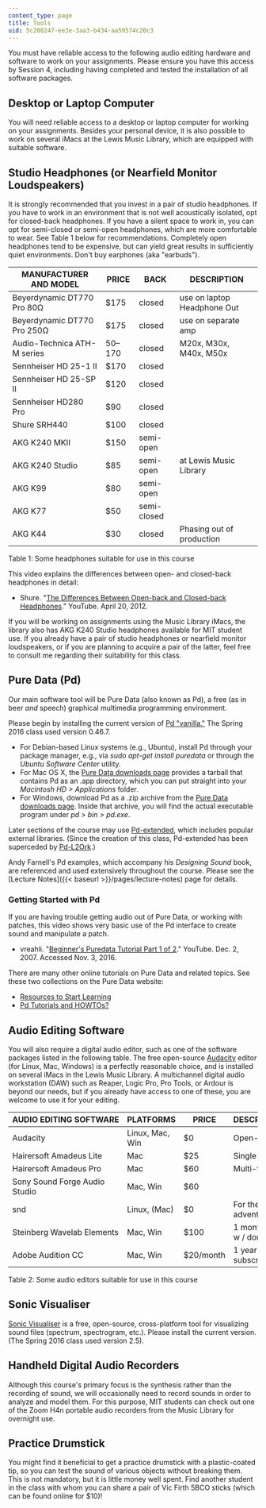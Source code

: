 ```yaml
---
content_type: page
title: Tools
uid: 5c208247-ee3e-3aa3-b434-aa59574c20c3
---
```


You must have reliable access to the following audio editing hardware and software to work on your assignments. Please ensure you have this access by Session 4, including having completed and tested the installation of all software packages.

Desktop or Laptop Computer
--------------------------

You will need reliable access to a desktop or laptop computer for working on your assignments. Besides your personal device, it is also possible to work on several iMacs at the Lewis Music Library, which are equipped with suitable software.

Studio Headphones (or Nearfield Monitor Loudspeakers)
-----------------------------------------------------

It is strongly recommended that you invest in a pair of studio headphones. If you have to work in an environment that is not well acoustically isolated, opt for closed-back headphones. If you have a silent space to work in, you can opt for semi-closed or semi-open headphones, which are more comfortable to wear. See Table 1 below for recommendations. Completely open headphones tend to be expensive, but can yield great results in sufficiently quiet environments. Don't buy earphones (aka "earbuds").

| MANUFACTURER AND MODEL | PRICE | BACK | DESCRIPTION |
| --- | --- | --- | --- |
| Beyerdynamic DT770 Pro 80Ω | $175 | closed | use on laptop Headphone Out |
| Beyerdynamic DT770 Pro 250Ω | $175 | closed | use on separate amp |
| Audio-Technica ATH-M series | $50–$170 | closed | M20x, M30x, M40x, M50x |
| Sennheiser HD 25-1 II | $170 | closed | &nbsp; |
| Sennheiser HD 25-SP II | $120 | closed | &nbsp; |
| Sennheiser HD280 Pro | $90 | closed | &nbsp; |
| Shure SRH440 | $100 | closed | &nbsp; |
| AKG K240 MKII | $150 | semi-open | &nbsp; |
| AKG K240 Studio | $85 | semi-open | at Lewis Music Library |
| AKG K99 | $80 | semi-open | &nbsp; |
| AKG K77 | $50 | semi-closed | &nbsp; |
| AKG K44 | $30 | closed | Phasing out of production 

Table 1: Some headphones suitable for use in this course

This video explains the differences between open- and closed-back headphones in detail:

*   Shure. "[The Differences Between Open-back and Closed-back Headphones](https://www.youtube.com/watch?v=oqsyaHlZ6ro)." YouTube. April 20, 2012.

If you will be working on assignments using the Music Library iMacs, the library also has AKG K240 Studio headphones available for MIT student use. If you already have a pair of studio headphones or nearfield monitor loudspeakers, or if you are planning to acquire a pair of the latter, feel free to consult me regarding their suitability for this class.

Pure Data (Pd)
--------------

Our main software tool will be Pure Data (also known as Pd), a free (as in beer _and_ speech) graphical multimedia programming environment.

Please begin by installing the current version of [Pd "vanilla."](http://puredata.info/downloads/pure-data) The Spring 2016 class used version 0.46.7.

*   For Debian-based Linux systems (e.g., Ubuntu), install Pd through your package manager, e.g., via _sudo apt-get install puredata_ or through the _Ubuntu Software Center_ utility.
*   For Mac OS X, the [Pure Data downloads page](http://puredata.info/downloads/pure-data) provides a tarball that contains Pd as an .app directory, which you can put straight into your _Macintosh HD > Applications_ folder.
*   For Windows, download Pd as a .zip archive from the [Pure Data downloads page](http://puredata.info/downloads/pure-data). Inside that archive, you will find the actual executable program under _pd > bin > pd.exe_.

Later sections of the course may use [Pd-extended](http://puredata.info/downloads/pd-extended), which includes popular external libraries. (Since the creation of this class, Pd-extended has been superceded by [Pd-L2Ork](http://puredata.info/downloads/Pd-L2Ork).)

Andy Farnell's Pd examples, which accompany his _Designing Sound_ book, are referenced and used extensively throughout the course. Please see the [Lecture Notes]({{< baseurl >}}/pages/lecture-notes) page for details.

### Getting Started with Pd

If you are having trouble getting audio out of Pure Data, or working with patches, this video shows very basic use of the Pd interface to create sound and manipulate a patch.

*   vreahli. "[Beginner's Puredata Tutorial Part 1 of 2](https://www.youtube.com/watch?v=FkmMzqohsDo)." YouTube. Dec. 2, 2007. Accessed Nov. 3, 2016.

There are many other online tutorials on Pure Data and related topics. See these two collections on the Pure Data website:

*   [Resources to Start Learning](http://puredata.info/docs/ResourcesToStartLearning)
*   [Pd Tutorials and HOWTOs?](https://puredata.info/docs/tutorials)

Audio Editing Software
----------------------

You will also require a digital audio editor, such as one of the software packages listed in the following table. The free open-source [Audacity](http://audacity.sourceforge.net/) editor (for Linux, Mac, Windows) is a perfectly reasonable choice, and is installed on several iMacs in the Lewis Music Library. A multichannel digital audio workstation (DAW) such as Reaper, Logic Pro, Pro Tools, or Ardour is beyond our needs, but if you already have access to one of these, you are welcome to use it for your editing.

| AUDIO EDITING SOFTWARE | PLATFORMS | PRICE | DESCRIPTION |
| --- | --- | --- | --- |
| Audacity | Linux, Mac, Win | $0 | Open-source |
| Hairersoft Amadeus Lite | Mac | $25 | Single-track |
| Hairersoft Amadeus Pro | Mac | $60 | Multi-track |
| Sony Sound Forge Audio Studio | Mac, Win | $60 | &nbsp; |
| snd | Linux, (Mac) | $0 | For the adventurous |
| Steinberg Wavelab Elements | Mac, Win | $100 | 1 month trial w / dongle |
| Adobe Audition CC | Mac, Win | $20/month | 1 year subscription 

Table 2: Some audio editors suitable for use in this course

Sonic Visualiser
----------------

[Sonic Visualiser](http://sonicvisualiser.org/) is a free, open-source, cross-platform tool for visualizing sound files (spectrum, spectrogram, etc.). Please install the current version. (The Spring 2016 class used version 2.5).

Handheld Digital Audio Recorders
--------------------------------

Although this course's primary focus is the synthesis rather than the recording of sound, we will occasionally need to record sounds in order to analyze and model them. For this purpose, MIT students can check out one of the Zoom H4n portable audio recorders from the Music Library for overnight use.

Practice Drumstick
------------------

You might find it beneficial to get a practice drumstick with a plastic-coated tip, so you can test the sound of various objects without breaking them. This is not mandatory, but it is little money well spent. Find another student in the class with whom you can share a pair of Vic Firth 5BCO sticks (which can be found online for $10)!